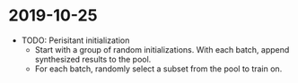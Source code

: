 # 2019-10-25
* TODO: Perisitant initialization
    * Start with a group of random initializations. With each batch, append synthesized results to the pool.
    * For each batch, randomly select a subset from the pool to train on.